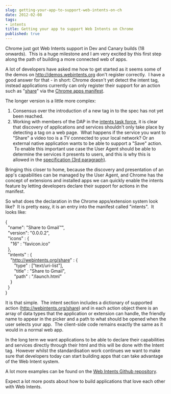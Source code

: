 ```yaml
---
slug: getting-your-app-to-support-web-intents-on-ch
date: 2012-02-08
tags:
- intents
title: Getting your app to support Web Intents on Chrome
published: true
---
```

<p>Chrome just got Web Intents support in Dev and Canary builds (18 onwards). &nbsp;This is a huge milestone and I am very excited by this first step along the path of building a more connected web of apps.</p>
<p />
<div>A lot of developers have asked me how to get started as it seems some of the demos on <a href="http://demos.webintents.org">http://demos.webintents.org</a> don't register correctly. &nbsp;I have a good answer for that - in short: Chrome doesn't yet detect the intent tag, instead applications currently can only register their support for an action such as "<a href="http://webintents.org/share">share</a>" via the <a href="http://code.google.com/chrome/extensions/manifest.html">Chrome apps manifest</a>.</div>
<p />
<div>The longer version is a little more complex:</div>
<div><ol>
<li>Consensus over the introduction of a new tag in to the spec has not yet been reached.</li>
<li>Working with members of the DAP in the <a href="https://github.com/PaulKinlan/WebIntents/tree/master/tools/chrome">intents task force</a>, it is clear that discovery of applications and services shouldn't only take place by detecting a tag on a web page. &nbsp;What happens if the service you want to "Share" a video too is a TV connected to your local network? Or an external native application wants to be able to support a "Save" action. &nbsp;To enable this important use case the User Agent should be able to determine the services it presents to users, and this is why this is allowed in the <a href="http://dvcs.w3.org/hg/web-intents/raw-file/tip/spec/Overview.html#user-agent-behavior">specification (3rd paragraph)</a>.</li>
</ol></div>
<div>Bringing this closer to home, because the discovery and presentation of an app's capabilities can be managed by the User Agent, and Chrome has the concept of extensions and installed apps we can quickly enable the intents feature by letting developers declare their support for actions in the manifest.</div>
<p />
<div>So what does the declaration in the Chrome apps/extension system look like? &nbsp;It is pretty easy, it is an entry into the manifest called "intents". &nbsp;It looks like:</div>
<p />
<p>{<br />&nbsp;&nbsp;"name": "Share to Gmail&trade;",<br /> &nbsp;&nbsp;"version": "0.0.0.2",<br />&nbsp;&nbsp;"icons" : {<br />&nbsp;&nbsp;&nbsp;&nbsp;"16" : "favicon.ico"<br />&nbsp;&nbsp;},<br />&nbsp;&nbsp;"intents" : {<br />&nbsp;&nbsp;&nbsp;&nbsp;"<a href="http://webintents.org/share">http://webintents.org/share</a>" : {<br /> &nbsp;&nbsp;&nbsp;&nbsp;&nbsp;&nbsp;&nbsp;"type" : ["text/uri-list"],<br />&nbsp;&nbsp;&nbsp;&nbsp;&nbsp;&nbsp;&nbsp;"title" : "Share to Gmail",<br />&nbsp;&nbsp;&nbsp;&nbsp;&nbsp;&nbsp;&nbsp;"path" : "/launch.html"<br />&nbsp;&nbsp;&nbsp;&nbsp;}<br />&nbsp;&nbsp;}<br />}</p>
<p />
<div>It is that simple. &nbsp;The intent section includes a dictionary of supported action (<a href="http://webintents.org/share">http://webintents.org/share</a>) and in each action object there is an array of data types that the application or extension can handle, the friendly name to appear in the picker and a path to what should be opened when the user selects your app. &nbsp;The client-side code remains exactly the same as it would in a normal web app.</div>
<div>
<p />
<div>In the long term we want applications to be able to declare their capabilities and services directly through their html and this will be done with the Intent tag. &nbsp;However whilst the standardisation work continues we want to make sure that developers today can start building apps that can take advantage of the Web Intent system.</div>
<p />
<div>A lot more examples can be found on the&nbsp;<a href="https://github.com/PaulKinlan/WebIntents/tree/master/tools/chrome">Web Intents Github repository</a>.</div>
<p />
<div>Expect a lot more posts about how to build applications that love each other with Web Intents.</div>
</div>

